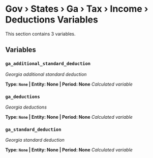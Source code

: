 # Gov › States › Ga › Tax › Income › Deductions Variables

This section contains 3 variables.

## Variables

### `ga_additional_standard_deduction`
*Georgia additional standard deduction*

**Type: `None` | Entity: None | Period: None**
*Calculated variable*

### `ga_deductions`
*Georgia deductions*

**Type: `None` | Entity: None | Period: None**
*Calculated variable*

### `ga_standard_deduction`
*Georgia standard deduction*

**Type: `None` | Entity: None | Period: None**
*Calculated variable*
